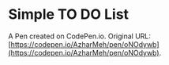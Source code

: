 # Simple TO DO  List 

A Pen created on CodePen.io. Original URL: [https://codepen.io/AzharMeh/pen/oNOdywb](https://codepen.io/AzharMeh/pen/oNOdywb).

